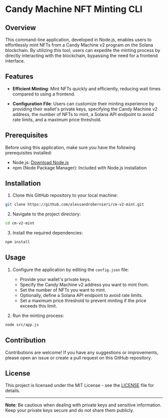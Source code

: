 # Candy Machine NFT Minting CLI

## Overview

This command-line application, developed in Node.js, enables users to effortlessly mint NFTs from a Candy Machine v2 program on the Solana blockchain. By utilizing this tool, users can expedite the minting process by directly interacting with the blockchain, bypassing the need for a frontend interface.

## Features

- **Efficient Minting**: Mint NFTs quickly and efficiently, reducing wait times compared to using a frontend.

- **Configuration File**: Users can customize their minting experience by providing their wallet's private keys, specifying the Candy Machine v2 address, the number of NFTs to mint, a Solana API endpoint to avoid rate limits, and a maximum price threshold. 

## Prerequisites

Before using this application, make sure you have the following prerequisites installed:

- Node.js: [Download Node.js](https://nodejs.org/)
- npm (Node Package Manager): Included with Node.js installation

## Installation

1. Clone this GitHub repository to your local machine:

```bash
git clone https://github.com/alessandrobernieri/cm-v2-mint.git
```

2. Navigate to the project directory:

```bash
cd cm-v2-mint
```

3. Install the required dependencies:

```bash
npm install
```

## Usage

1. Configure the application by editing the `config.json` file:

   - Provide your wallet's private keys.
   - Specify the Candy Machine v2 address you want to mint from.
   - Set the number of NFTs you want to mint.
   - Optionally, define a Solana API endpoint to avoid rate limits.
   - Set a maximum price threshold to prevent minting if the price exceeds this limit.

2. Run the minting process:

```bash
node src/app.js
```

## Contribution

Contributions are welcome! If you have any suggestions or improvements, please open an issue or create a pull request on this GitHub repository.

## License

This project is licensed under the MIT License - see the [LICENSE](LICENSE) file for details.

---

**Note**: Be cautious when dealing with private keys and sensitive information. Keep your private keys secure and do not share them publicly.